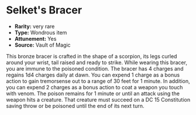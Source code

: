 
# Selket's Bracer

* **Rarity:** very rare
* **Type:** Wondrous item
* **Attunement:** Yes
* **Source:** Vault of Magic


This bronze bracer is crafted in the shape of a scorpion, its legs curled around your wrist, tail raised and ready to strike. While wearing this bracer, you are immune to the poisoned condition. The bracer has 4 charges and regains 1d4 charges daily at dawn. You can expend 1 charge as a bonus action to gain tremorsense out to a range of 30 feet for 1 minute. In addition, you can expend 2 charges as a bonus action to coat a weapon you touch with venom. The poison remains for 1 minute or until an attack using the weapon hits a creature. That creature must succeed on a DC 15 Constitution saving throw or be poisoned until the end of its next turn.
